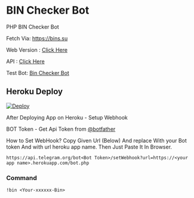 # BIN Checker Bot

PHP BIN Checker Bot

Fetch Via: https://bins.su

Web Version : [Click Here](https://binsu-api.vercel.app)

API : [Click Here](https://binsu-api.vercel.app/api/{bin})

Test Bot: [Bin Checker Bot](https://www.cyberindonesia001.xyz)
## Heroku Deploy
[![Deploy](https://www.herokucdn.com/deploy/button.svg)](https://heroku.com/deploy?template=https://github.com/zYxDevs/BinCheckerBot)

After Deploying App on Heroku - Setup Webhook

BOT Token - Get Api Token from [@botfather](https://telegram.me/botfather)

How to Set WebHook?
Copy Given Url (Below) And replace <Bot Token> With your Bot token And <your app name> with url heroku app name. 
Then Just Paste It In Browser. 
  
`https://api.telegram.org/bot<Bot Token>/setWebhook?url=https://<your app name>.herokuapp.com/bot.php`


### Command

`!bin <Your-xxxxxx-Bin>`

